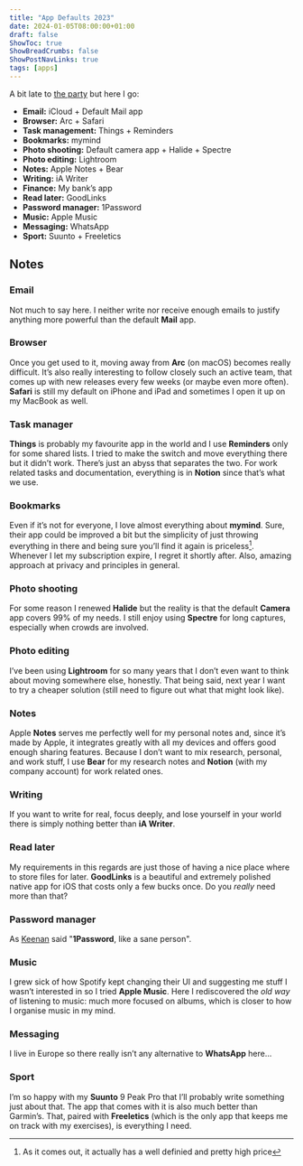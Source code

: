 ```yaml
---
title: "App Defaults 2023"
date: 2024-01-05T08:00:00+01:00
draft: false
ShowToc: true
ShowBreadCrumbs: false
ShowPostNavLinks: true
tags: [apps]
---
```


A bit late to [the party](https://defaults.rknight.me/) but here I go:

- **Email:** iCloud + Default Mail app
- **Browser:** Arc + Safari
- **Task management:** Things + Reminders
- **Bookmarks:** mymind
- **Photo shooting:** Default camera app + Halide + Spectre
- **Photo editing:** Lightroom
- **Notes:** Apple Notes + Bear
- **Writing:** iA Writer
- **Finance:** My bank’s app
- **Read later:** GoodLinks
- **Password manager:** 1Password
- **Music:** Apple Music
- **Messaging:** WhatsApp
- **Sport:** Suunto + Freeletics

## Notes

### Email
Not much to say here. I neither write nor receive enough emails to justify anything more powerful than the default **Mail** app.

### Browser
Once you get used to it, moving away from **Arc** (on macOS) becomes really difficult. It’s also really interesting to follow closely such an active team, that comes up with new releases every few weeks (or maybe even more often). **Safari** is still my default on iPhone and iPad and sometimes I open it up on my MacBook as well. 

### Task manager
**Things** is probably my favourite app in the world and I use **Reminders** only for some shared lists.  I tried to make the switch and move everything there but it didn’t work. There’s just an abyss that separates the two. For work related tasks and documentation, everything is in **Notion** since that’s what we use. 

### Bookmarks
Even if it’s not for everyone, I love almost everything about **mymind**. Sure, their app could be improved a bit but the simplicity of just throwing everything in there and being sure you’ll find it again is priceless[^1]. Whenever I let my subscription expire, I regret it shortly after. Also, amazing approach at privacy and principles in general. 

### Photo shooting
For some reason I renewed **Halide** but the reality is that the default **Camera** app covers 99% of my needs. I still enjoy using **Spectre** for long captures, especially when crowds are involved.  

### Photo editing
I’ve been using **Lightroom** for so many years that I don’t even want to think about moving somewhere else, honestly. That being said, next year I want to try a cheaper solution (still need to figure out what that might look like).

### Notes
Apple **Notes** serves me perfectly well for my personal notes and, since it’s made by Apple, it integrates greatly with all my devices and offers good enough sharing features. Because I don’t want to mix research, personal, and work stuff, I use **Bear** for my research notes and **Notion** (with my company account) for work related ones. 

### Writing
If you want to write for real, focus deeply, and lose yourself in your world there is simply nothing better than **iA Writer**.

### Read later
My requirements in this regards are just those of having a nice place where to store files for later. **GoodLinks** is a beautiful and extremely polished native app for iOS that costs only a few bucks once. Do you *really* need more than that?

### Password manager
As [Keenan](https://gkeenan.co/avgb/app-defaults) said "**1Password**, like a sane person".

### Music
I grew sick of how Spotify kept changing their UI and suggesting me stuff I wasn’t interested in so I tried **Apple Music**. Here I rediscovered the *old way* of listening to music: much more focused on albums, which is closer to how I organise music in my mind. 

### Messaging
I live in Europe so there really isn’t any alternative to **WhatsApp** here...

### Sport
I’m so happy with my **Suunto** 9 Peak Pro that I’ll probably write something just about that. The app that comes with it is also much better than Garmin’s. That, paired with **Freeletics** (which is the only app that keeps me on track with my exercises), is everything I need. 

[^1]: As it comes out, it actually has a well definied and pretty high price